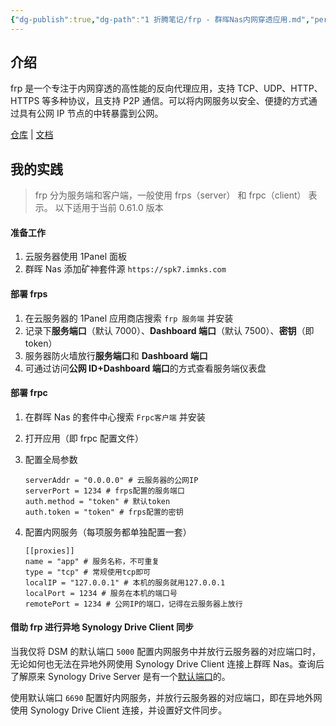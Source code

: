 ```yaml
---
{"dg-publish":true,"dg-path":"1 折腾笔记/frp - 群晖Nas内网穿透应用.md","permalink":"/1 折腾笔记/frp - 群晖Nas内网穿透应用/","created":"2024-12-17","updated":"2024-12-24"}
---
```



## 介绍

frp 是一个专注于内网穿透的高性能的反向代理应用，支持 TCP、UDP、HTTP、HTTPS 等多种协议，且支持 P2P 通信。可以将内网服务以安全、便捷的方式通过具有公网 IP 节点的中转暴露到公网。

[仓库](https://github.com/fatedier/frp) | [文档](https://gofrp.org/zh-cn/)

## 我的实践

> frp 分为服务端和客户端，一般使用 frps（server） 和 frpc（client） 表示。
> 以下适用于当前 0.61.0 版本

#### 准备工作

1. 云服务器使用 1Panel 面板
2. 群晖 Nas 添加矿神套件源 `https://spk7.imnks.com`

#### 部署 frps

1. 在云服务器的 1Panel 应用商店搜索 `frp 服务端` 并安装
2. 记录下**服务端口**（默认 7000）、**Dashboard 端口**（默认 7500）、**密钥**（即 token）
3. 服务器防火墙放行**服务端口**和 **Dashboard 端口**
4. 可通过访问**公网 ID+Dashboard 端口**的方式查看服务端仪表盘

#### 部署 frpc

1. 在群晖 Nas 的套件中心搜索 `Frpc客户端` 并安装
2. 打开应用（即 frpc 配置文件）
3. 配置全局参数

	```
	serverAddr = "0.0.0.0" # 云服务器的公网IP
	serverPort = 1234 # frps配置的服务端口
	auth.method = "token" # 默认token
	auth.token = "token" # frps配置的密钥
	```

4. 配置内网服务（每项服务都单独配置一套）

	```
	[[proxies]]
	name = "app" # 服务名称，不可重复
	type = "tcp" # 常规使用tcp即可
	localIP = "127.0.0.1" # 本机的服务就用127.0.0.1
	localPort = 1234 # 服务在本机的端口号
	remotePort = 1234 # 公网IP的端口，记得在云服务器上放行
	```

#### 借助 frp 进行异地 Synology Drive Client 同步

当我仅将 DSM 的默认端口 `5000` 配置内网服务中并放行云服务器的对应端口时，无论如何也无法在异地外网使用 Synology Drive Client 连接上群晖 Nas。查询后了解原来 Synology Drive Server 是有一个[默认端口](https://kb.synology.cn/zh-cn/DSM/tutorial/What_network_ports_are_used_by_Synology_services)的。

使用默认端口 `6690` 配置好内网服务，并放行云服务器的对应端口，即在异地外网使用 Synology Drive Client 连接，并设置好文件同步。